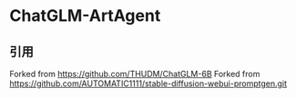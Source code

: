 # ChatGLM-ArtAgent

## 引用

Forked from https://github.com/THUDM/ChatGLM-6B
Forked from https://github.com/AUTOMATIC1111/stable-diffusion-webui-promptgen.git
